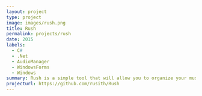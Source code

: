 ```yaml
---
layout: project
type: project
image: images/rush.png
title: Rush
permalink: projects/rush
date: 2015
labels:
  - C#
  - .Net
  - AudioManager
  - WindowsForms
  - Windows
summary: Rush is a simple tool that will allow you to organize your music files by moving, renaming, and placing them into the directory . rush can copy files from different locations and place them in an 1 destination folder and organize in a folder structure. you can specify the folder structure and naming rules of files. Rush will copy files and rename files as you want. no files will harmed . during the operation. rush supports most popular file types . supported file types mp3,m4a,aac,falc,ogg,wma 
projecturl: https://github.com/rusith/Rush
---
```


